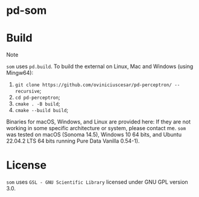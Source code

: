 # pd-som
 










# Build
> [!NOTE]
`som` uses `pd.build`. To build the external on Linux, Mac and Windows (using Mingw64):

1. `git clone https://github.com/oviniciuscesar/pd-perceptron/ --recursive`;
2. `cd pd-perceptron`;
4. `cmake . -B build`;
5. `cmake --build build`;


Binaries for macOS, Windows, and Linux are provided here: 
If they are not working in some specific architecture or system, please contact me. 
`som` was tested on macOS (Sonoma 14.5), Windows 10 64 bits, and Ubuntu 22.04.2 LTS 64 bits running Pure Data Vanilla 0.54-1).

# License

`som` uses `GSL - GNU Scientific Library` licensed under GNU GPL version 3.0. 
